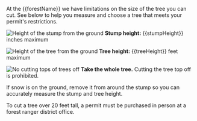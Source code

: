 At the {{forestName}} we have limitations on the size of the tree you can cut. See below to help you measure and choose a tree that meets your permit's restrictions.

![Height of the stump from the ground](/assets/img/site-wide/tree-stump-height-icon.svg "stump height")  **Stump height:** {{stumpHeight}} inches maximum

![Height of the tree from the ground](/assets/img/site-wide/tree-height-icon.svg "tree height")  **Tree height:** {{treeHeight}} feet maximum

![No cutting tops of trees off](/assets/img/site-wide/tree-top-icon.svg "no tree-topping")  **Take the whole tree.** Cutting the tree top off is prohibited.

If snow is on the ground, remove it from around the stump so you can accurately measure the stump and tree height.

To cut a tree over 20 feet tall, a permit must be purchased in person at a forest ranger district office.

